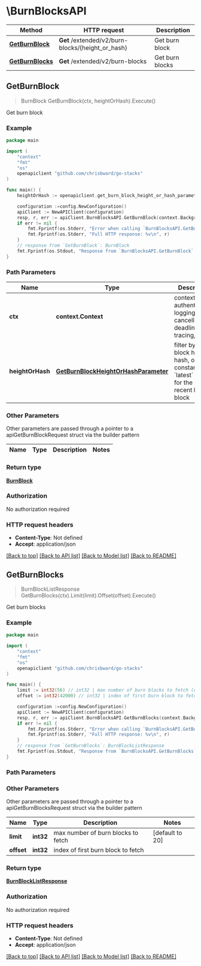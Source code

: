 # \BurnBlocksAPI


Method | HTTP request | Description
------------- | ------------- | -------------
[**GetBurnBlock**](BurnBlocksAPI.md#GetBurnBlock) | **Get** /extended/v2/burn-blocks/{height_or_hash} | Get burn block
[**GetBurnBlocks**](BurnBlocksAPI.md#GetBurnBlocks) | **Get** /extended/v2/burn-blocks | Get burn blocks



## GetBurnBlock

> BurnBlock GetBurnBlock(ctx, heightOrHash).Execute()

Get burn block



### Example

```go
package main

import (
	"context"
	"fmt"
	"os"
	openapiclient "github.com/chrisbward/go-stacks"
)

func main() {
	heightOrHash := openapiclient.get_burn_block_height_or_hash_parameter{Int32: new(int32)} // GetBurnBlockHeightOrHashParameter | filter by burn block height, hash, or the constant `latest` to filter for the most recent burn block

	configuration :=config.NewConfiguration()
	apiClient := NewAPIClient(configuration)
	resp, r, err := apiClient.BurnBlocksAPI.GetBurnBlock(context.Background(), heightOrHash).Execute()
	if err != nil {
		fmt.Fprintf(os.Stderr, "Error when calling `BurnBlocksAPI.GetBurnBlock``: %v\n", err)
		fmt.Fprintf(os.Stderr, "Full HTTP response: %v\n", r)
	}
	// response from `GetBurnBlock`: BurnBlock
	fmt.Fprintf(os.Stdout, "Response from `BurnBlocksAPI.GetBurnBlock`: %v\n", resp)
}
```

### Path Parameters


Name | Type | Description  | Notes
------------- | ------------- | ------------- | -------------
**ctx** | **context.Context** | context for authentication, logging, cancellation, deadlines, tracing, etc.
**heightOrHash** | [**GetBurnBlockHeightOrHashParameter**](.md) | filter by burn block height, hash, or the constant &#x60;latest&#x60; to filter for the most recent burn block | 

### Other Parameters

Other parameters are passed through a pointer to a apiGetBurnBlockRequest struct via the builder pattern


Name | Type | Description  | Notes
------------- | ------------- | ------------- | -------------


### Return type

[**BurnBlock**](BurnBlock.md)

### Authorization

No authorization required

### HTTP request headers

- **Content-Type**: Not defined
- **Accept**: application/json

[[Back to top]](#) [[Back to API list]](../README.md#documentation-for-api-endpoints)
[[Back to Model list]](../README.md#documentation-for-models)
[[Back to README]](../README.md)


## GetBurnBlocks

> BurnBlockListResponse GetBurnBlocks(ctx).Limit(limit).Offset(offset).Execute()

Get burn blocks



### Example

```go
package main

import (
	"context"
	"fmt"
	"os"
	openapiclient "github.com/chrisbward/go-stacks"
)

func main() {
	limit := int32(56) // int32 | max number of burn blocks to fetch (optional) (default to 20)
	offset := int32(42000) // int32 | index of first burn block to fetch (optional)

	configuration :=config.NewConfiguration()
	apiClient := NewAPIClient(configuration)
	resp, r, err := apiClient.BurnBlocksAPI.GetBurnBlocks(context.Background()).Limit(limit).Offset(offset).Execute()
	if err != nil {
		fmt.Fprintf(os.Stderr, "Error when calling `BurnBlocksAPI.GetBurnBlocks``: %v\n", err)
		fmt.Fprintf(os.Stderr, "Full HTTP response: %v\n", r)
	}
	// response from `GetBurnBlocks`: BurnBlockListResponse
	fmt.Fprintf(os.Stdout, "Response from `BurnBlocksAPI.GetBurnBlocks`: %v\n", resp)
}
```

### Path Parameters



### Other Parameters

Other parameters are passed through a pointer to a apiGetBurnBlocksRequest struct via the builder pattern


Name | Type | Description  | Notes
------------- | ------------- | ------------- | -------------
 **limit** | **int32** | max number of burn blocks to fetch | [default to 20]
 **offset** | **int32** | index of first burn block to fetch | 

### Return type

[**BurnBlockListResponse**](BurnBlockListResponse.md)

### Authorization

No authorization required

### HTTP request headers

- **Content-Type**: Not defined
- **Accept**: application/json

[[Back to top]](#) [[Back to API list]](../README.md#documentation-for-api-endpoints)
[[Back to Model list]](../README.md#documentation-for-models)
[[Back to README]](../README.md)

